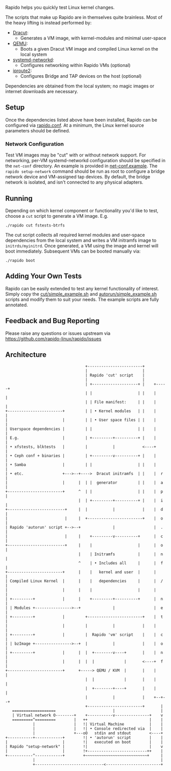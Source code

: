 Rapido helps you quickly test Linux kernel changes.

The scripts that make up Rapido are in themselves quite brainless. Most
of the heavy lifting is instead performed by:

* [Dracut](https://dracut.wiki.kernel.org):
  * Generates a VM image, with kernel-modules and minimal user-space
* [QEMU](http://qemu.org):
  * Boots a given Dracut VM image and compiled Linux kernel on the local
    system
* [systemd-networkd](https://www.freedesktop.org/wiki/Software/systemd/):
  * Configures networking within Rapido VMs (optional)
* [iproute2](https://wiki.linuxfoundation.org/networking/iproute2):
  * Configures Bridge and TAP devices on the host (optional)

Dependencies are obtained from the local system; no magic images or
internet downloads are necessary.


## Setup

Once the dependencies listed above have been installed, Rapido can be
configured via [rapido.conf](rapido.conf.example). At a minimum, the
Linux kernel source parameters should be defined.

### Network Configuration

Test VM images may be "cut" with or without network support. For
networking, per-VM systemd-networkd configuration should be specified in
the `net-conf` directory. An example is provided in
[net-conf.example](net-conf.example).
The `rapido setup-network` command should be run as root to configure a
bridge network device and VM-assigned tap devices.
By default, the bridge network is isolated, and isn't connected to any
physical adapters.


## Running

Depending on which kernel component or functionality you'd like to test,
choose a `cut` script to generate a VM image. E.g.
```shell
./rapido cut fstests-btrfs
```

The cut script collects all required kernel modules and user-space dependencies
from the local system and writes a VM initramfs image to `initrds/myinitrd`.
Once generated, a VM using the image and kernel will boot immediately.
Subsequent VMs can be booted manually via:
```shell
./rapido boot
```


## Adding Your Own Tests

Rapido can be easily extended to test any kernel functionality of
interest. Simply copy the [cut/simple_example.sh](cut/simple_example.sh)
and [autorun/simple_example.sh](autorun/simple_example.sh) scripts and
modify them to suit your needs.
The example scripts are fully annotated.


## Feedback and Bug Reporting

Please raise any questions or issues upstream via
<https://github.com/rapido-linux/rapido/issues>


## Architecture

```
                                   +------------------------+
                                   |                        |
                                   | Rapido 'cut' script    |
                                   |                        |
                                   | +--------------------+ |    +-----+
                                   | |                    | |    |     |
                                   | | File manifest:     | |    |     |
+------------------------+         | | • Kernel modules   | |    |     |
|                        |         | | • User space files | |    |     |
| Userspace dependencies |         | |                    | |    |     |
| E.g.                   |         | +---------+----------+ |    |     |
| • xfstests, blktests   |         |           |            <----+     |
| • Ceph conf + binaries |         | +---------v----------+ |    |     |
| • Samba                |         | |                    | |    |     |
| • etc.                 +--->--+---->  Dracut initramfs  | |    |  r  |
|                        |      |  | |  generator         | |    |  a  |
+------------------------+      ^  | |                    | |    |  p  |
                                |  | +---------+----------+ |    |  i  |
+-------------------------+     |  |           |            |    |  d  |
|                         |     |  +------------------------+    |  o  |
| Rapido 'autorun' script +-->--+              |                 |  .  |
|                         |     |    +---------v----------+      |  c  |
+-------------------------+     |    |                    |      |  o  |
                                |    | Initramfs          |      |  n  |
                                ^    | • Includes all     |      |  f  |
+------------------------+      |    |   kernel and user  |      |     |
| Compiled Linux Kernel  |      |    |   dependencies     |      |  /  |
|                        |      |    |                    |      |     |
| +---------+            |      |    +---------+----------+      |  n  |
| | Modules +---------------->--+              |                 |  e  |
| +---------+            |         +------------------------+    |  t  |
|                        |         |           |            |    |     |
| +---------+            |         |  Rapido 'vm' script    |    |  c  |
| | bzImage +---------------->--+  |           |            |    |  o  |
| +---------+            |      |  |  +--------v----+       |    |  n  |
|                        |      |  |  |             |       <----+  f  |
+------------------------+      +-----> QEMU / KVM  |       |    |     |
                                   |  |             |       |    |     |
                                   |  +--------+----+       |    |     |
                                   |           |            |    +--+--+
                                   +------------------------+       |
   ===================                         |                    |
   | Virtual network O--------+    +-----------v---------------+    v
   =========^=========        |   ++                           |    |
            |                 |   !| Virtual Machine           |    |
            |                 |   !| • Console redirected via  |    |
            |                 +---oO   stdin and stdout        <----+
+-----------+------------+        !| • 'autorun' script        |    |
|                        |        !|   executed on boot        |    |
| Rapido "setup-network" |        !|                           |    v
|                        |        !+--------------------------++    |
+-----------^------------+        +~~~~~~~~~~~~~~~~~~~~~~~~~~~+     |
            |                                                       |
            +------------------------------<------------------------+
```
